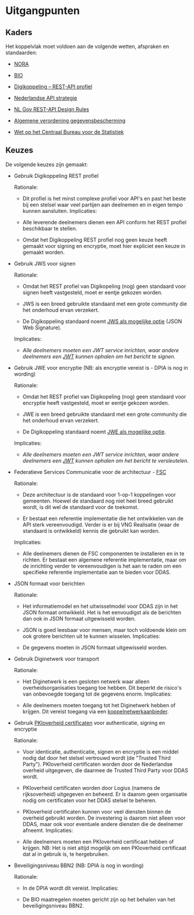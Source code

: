 # Uitgangpunten

## Kaders

Het koppelvlak moet voldoen aan de volgende wetten, afspraken en standaarden: 

- [NORA](https://www.noraonline.nl/wiki/NORA_online) 

- [BIO](https://www.bio-overheid.nl/)

- [Digikoppeling – REST-API profiel](https://logius-standaarden.github.io/Digikoppeling-Koppelvlakstandaard-REST-API/) 

- [Nederlandse API strategie](https://docs.geostandaarden.nl/api/API-Strategie/) 

- [NL Gov REST-API Design Rules](https://logius-standaarden.github.io/API-Design-Rules/) 

- [Algemene verordening gegevensbescherming](https://eur-lex.europa.eu/legal-content/NL/TXT/?uri=celex%3A32016R0679) 

- [Wet op het Centraal Bureau voor de Statistiek](https://wetten.overheid.nl/BWBR0015926/2022-03-02) 

## Keuzes

De volgende keuzes zijn gemaakt: 

- Gebruik Digikoppeling REST profiel

  Rationale:

  - Dit profiel is het minst complexe profiel voor API's en past het beste bij een stelsel waar veel partijen aan deelnemen en in eigen tempo kunnen aansluiten.
  Implicaties:

  - Alle leverende deelnemers dienen een API conform het REST profiel beschikbaar te stellen.

  - Omdat het Digikoppeling REST profiel nog geen keuze heeft gemaakt voor signing en encryptie, moet hier expliciet een keuze in gemaakt worden.


- Gebruik JWS voor signen

  Rationale:

  - Omdat het REST profiel van Digikopeling (nog) geen standaard voor signen heeft vastgesteld, moet er eentje gekozen worden.

  - JWS is een breed gebruikte standaard met een grote community die het onderhoud ervan verzekert.

  - De Digikoppeling standaard noemt [JWS als mogelijke optie](https://gitdocumentatie.logius.nl/publicatie/dk/restapi/#bijlage-gebruik-van-signing-encryptie-in-de-context-van-http-rest-api) (JSON Web Signature).

  Implicaties:

  - *Alle deelnemers moeten een JWT service inrichten, waar andere deelnemers een [JWT](https://en.wikipedia.org/wiki/JSON_Web_Token) kunnen ophalen om het bericht te signen.*


- Gebruik JWE voor encryptie (NB: als encryptie vereist is - DPIA is nog in wording)

  Rationale:

  - Omdat het REST profiel van Digikopeling (nog) geen standaard voor encryptie heeft vastgesteld, moet er eentje gekozen worden.

  - JWE is een breed gebruikte standaard met een grote community die het onderhoud ervan verzekert.

  - De Digikoppeling standaard noemt [JWE als mogelijke optie](https://gitdocumentatie.logius.nl/publicatie/dk/restapi/#bijlage-gebruik-van-signing-encryptie-in-de-context-van-http-rest-api).

  Implicaties:

  - *Alle deelnemers moeten een JWT service inrichten, waar andere deelnemers een [JWT](https://en.wikipedia.org/wiki/JSON_Web_Token) kunnen ophalen om het bericht te versleutelen.*


- Federatieve Services Communicatie voor de architectuur - [FSC](https://docs.fsc.nlx.io/introduction)

  Rationale:

  - Deze architectuur is de standaard voor 1-op-1 koppelingen voor gemeenten. Hoewel de standaard nog niet heel breed gebruikt wordt, is dit wel de standaard voor de toekomst.

  - Er bestaat een referentie implementatie die het ontwikkelen van de API sterk vereenvoudigd. Verder is er bij VNG Realisatie (waar de standaard is ontwikkeld) kennis die gebruikt kan worden.

  Implicaties:

  - Alle deelnemers dienen de FSC componenten te installeren en in te richten. Er bestaat een algemene referentie implementatie, maar om de inrichting verder te vereenvoudigen is het aan te raden om een specifieke referentie implementatie aan te bieden voor DDAS.


- JSON formaat voor berichten 

  Rationale:

  - Het informatiemodel en het uitwisselmodel voor DDAS zijn in het JSON formaat ontwikkeld. Het is het eenvoudigst als de berichten dan ook in JSON formaat uitgewisseld worden.

  - JSON is goed leesbaar voor mensen, maar toch voldoende klein om ook grotere berichten uit te kunnen wisselen.
  Implicaties:

  - De gegevens moeten in JSON formaat uitgewisseld worden.


- Gebruik Diginetwerk voor transport

  Rationale:

  - Het Diginetwerk is een gesloten netwerk waar alleen overheidsorganisaties toegang toe hebben. Dit beperkt de risico's van onbevoegde toegang tot de gegevens enorm.
  Implicaties:

  - Alle deelnemers moeten toegang tot het Diginetwerk hebben of krijgen. Dit vereist toegang via een [koppelnetwerkaanbieder](https://www.logius.nl/domeinen/infrastructuur/diginetwerk/aansluiten).


- Gebruik [PKIoverheid certificaten](https://www.logius.nl/domeinen/toegang/pkioverheid) voor authenticatie, signing en encryptie

  Rationale:

  - Voor identicatie, authenticatie, signen en encryptie is een middel nodig dat door het stelsel vertrouwd wordt (de "Trusted Third Party"). PKIoverheid certificaten worden door de Nederlandse overheid uitgegeven, die daarmee de Trusted Third Party voor DDAS wordt.

  - PKIoverheid certificaten worden door Logius (namens de rijksoverheid) uitgegeven en beheerd. Er is daarom geen organisatie nodig om certificaten voor het DDAS stelsel te beheren.

  - PKIoverheid certificaten kunnen voor veel  diensten binnen de overheid gebruikt worden. De investering is daarom niet alleen voor DDAS, maar ook voor eventuele andere diensten die de deelnemer afneemt.
  Implicaties:

  - Alle deelnemers moeten een PKIoverheid certificaat hebben of krijgen. NB: Het is niet altijd mogelijk om een PKIoverheid certificaat dat al in gebruik is, te hergebruiken.


- Beveiligingsniveau BBN2 (NB: DPIA is nog in wording) 

  Rationale:

  - In de DPIA wordt dit vereist.
  Implicaties:

  - De BIO maatregelen moeten gericht zijn op het behalen van het beveiligingsniveau BBN2.
